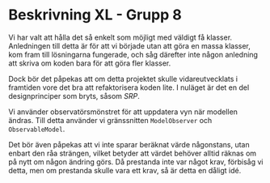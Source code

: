 # Beskrivning XL - Grupp 8

Vi har valt att hålla det så enkelt som möjligt med väldigt få klasser.
Anledningen till detta är för att vi började utan att göra en massa klasser,
kom fram till lösningarna fungerade, och såg därefter inte
någon anledning att skriva om koden bara för att göra fler klasser.

Dock bör det påpekas att om detta projektet skulle vidareutvecklats i framtiden
vore det bra att refaktorisera koden lite. I nuläget är det en del designprinciper
som bryts, såsom *SRP*.

Vi använder observatörsmönstret för att uppdatera vyn när modellen ändras.
Till detta använder vi gränssnitten `ModelObserver` och `ObservableModel`.

Det bör även påpekas att vi inte sparar beräknat värde någonstans, utan enbart
den råa strängen, vilket betyder att värdet behöver alltid räknas om på nytt
om någon ändring görs. Då prestanda inte var något krav, förbisåg vi detta, men
om prestanda skulle vara ett krav, så är detta en dåligt idé.
